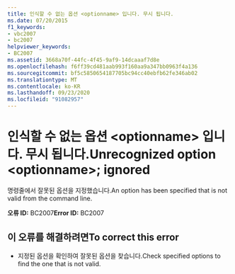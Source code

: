 ```yaml
---
title: 인식할 수 없는 옵션 <optionname> 입니다. 무시 됩니다.
ms.date: 07/20/2015
f1_keywords:
- vbc2007
- bc2007
helpviewer_keywords:
- BC2007
ms.assetid: 3668a70f-44fc-4f45-9af9-14dcaaaf7d8e
ms.openlocfilehash: f6ff39cd481aab993f160aa9a347bb0963f4a136
ms.sourcegitcommit: bf5c5850654187705bc94cc40ebfb62fe346ab02
ms.translationtype: MT
ms.contentlocale: ko-KR
ms.lasthandoff: 09/23/2020
ms.locfileid: "91082957"
---
```

# <a name="unrecognized-option-optionname-ignored"></a><span data-ttu-id="4f470-102">인식할 수 없는 옵션 \<optionname> 입니다. 무시 됩니다.</span><span class="sxs-lookup"><span data-stu-id="4f470-102">Unrecognized option \<optionname>; ignored</span></span>

<span data-ttu-id="4f470-103">명령줄에서 잘못된 옵션을 지정했습니다.</span><span class="sxs-lookup"><span data-stu-id="4f470-103">An option has been specified that is not valid from the command line.</span></span>  
  
 <span data-ttu-id="4f470-104">**오류 ID:** BC2007</span><span class="sxs-lookup"><span data-stu-id="4f470-104">**Error ID:** BC2007</span></span>  
  
## <a name="to-correct-this-error"></a><span data-ttu-id="4f470-105">이 오류를 해결하려면</span><span class="sxs-lookup"><span data-stu-id="4f470-105">To correct this error</span></span>  
  
- <span data-ttu-id="4f470-106">지정된 옵션을 확인하여 잘못된 옵션을 찾습니다.</span><span class="sxs-lookup"><span data-stu-id="4f470-106">Check specified options to find the one that is not valid.</span></span>
